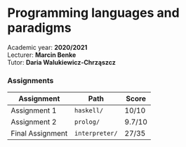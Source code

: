 # Programming languages and paradigms

Academic year: **2020/2021** \
Lecturer: **Marcin Benke** \
Tutor: **Daria Walukiewicz-Chrząszcz**

### Assignments
| Assignment       | Path           | Score  |
| ---------------- | -------------- | ------ |
| Assignment 1     | `haskell/`     | 10/10  |
| Assignment 2     | `prolog/`      | 9.7/10 |
| Final Assignment | `interpreter/` | 27/35  |


